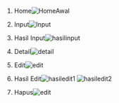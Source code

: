 1. Home![HomeAwal](https://github.com/user-attachments/assets/06d6775b-bfab-457a-9b98-d28f36d81b3e)

2. Input![Input](https://github.com/user-attachments/assets/50126d08-0fac-4e63-89ae-99052f7e73cd)

3. Hasil Input![hasilinput](https://github.com/user-attachments/assets/804adb84-9fa6-46a2-aef8-38d0c13831c9)

4. Detail![detail](https://github.com/user-attachments/assets/fdb85d94-8039-4f08-b54d-305b4f328f34)

5. Edit![edit](https://github.com/user-attachments/assets/25e3c69e-f29e-4c0d-ac63-b0291f937a69)

6. Hasil Edit![hasiledit1](https://github.com/user-attachments/assets/f4373584-791f-48d5-9e8b-5bfac7608018) ![hasiledit2](https://github.com/user-attachments/assets/94569684-7377-47b5-b6c1-fcf54d739ccc)


7. Hapus![edit](https://github.com/user-attachments/assets/dde7f104-9264-4771-ac9b-0be25ca27252)
